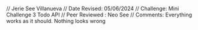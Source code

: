// Jerie See Villanueva
 // Date Revised: 05/06/2024 
 // Challenge: Mini Challenge 3 Todo API
//  Peer Reviewed : Neo See 
// Comments: Everything works as it should. Nothing looks wrong

